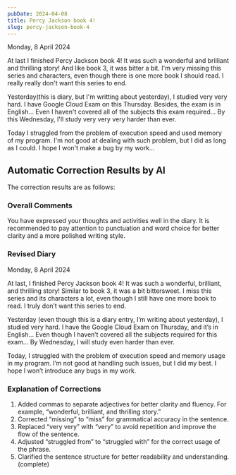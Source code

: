 ```yaml
---
pubDate: 2024-04-08
title: Percy Jackson book 4!
slug: percy-jackson-book-4
---
```


Monday, 8 April 2024

At last I finished Percy Jackson book 4! It was such a wonderful and brilliant and thrilling story! And like book 3, it was bitter a bit. I'm very missing this series and characters, even though there is one more book I should read. I really really don't want this series to end.

Yesterday(this is diary, but I'm writting about yesterday), I studied very very hard. I have Google Cloud Exam on this Thursday. Besides, the exam is in English... Even I haven't covered all of the subjects this exam required... By this Wednesday, I'll study very very very harder than ever.

Today I struggled from the problem of execution speed and used memory of my program. I'm not good at dealing with such problem, but I did as long as I could. I hope I won't make a bug by my work...

## Automatic Correction Results by AI
The correction results are as follows:

### Overall Comments
You have expressed your thoughts and activities well in the diary. It is recommended to pay attention to punctuation and word choice for better clarity and a more polished writing style.

### Revised Diary
Monday, 8 April 2024

At last, I finished Percy Jackson book 4! It was such a wonderful, brilliant, and thrilling story! Similar to book 3, it was a bit bittersweet. I miss this series and its characters a lot, even though I still have one more book to read. I truly don’t want this series to end.

Yesterday (even though this is a diary entry, I’m writing about yesterday), I studied very hard. I have the Google Cloud Exam on Thursday, and it’s in English… Even though I haven’t covered all the subjects required for this exam… By Wednesday, I will study even harder than ever.

Today, I struggled with the problem of execution speed and memory usage in my program. I’m not good at handling such issues, but I did my best. I hope I won’t introduce any bugs in my work.

### Explanation of Corrections
1. Added commas to separate adjectives for better clarity and fluency. For example, “wonderful, brilliant, and thrilling story.”
2. Corrected “missing” to “miss” for grammatical accuracy in the sentence.
3. Replaced “very very” with “very” to avoid repetition and improve the flow of the sentence.
4. Adjusted “struggled from” to “struggled with” for the correct usage of the phrase.
5. Clarified the sentence structure for better readability and understanding. (complete)